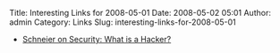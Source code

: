 Title: Interesting Links for 2008-05-01
Date: 2008-05-02 05:01
Author: admin
Category: Links
Slug: interesting-links-for-2008-05-01

-   [Schneier on Security: What is a Hacker?][]

  [Schneier on Security: What is a Hacker?]: http://www.schneier.com/blog/archives/2006/09/what_is_a_hacke.html
